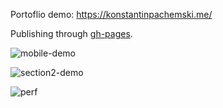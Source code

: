 Portoflio demo: https://konstantinpachemski.me/

Publishing through [gh-pages](https://www.npmjs.com/package/gh-pages).

![mobile-demo](https://github.com/konstantinpachemski/konstantinpachemski.github.io/assets/9078408/ff7ec33c-03a5-4a38-ae9a-cb16cec8ac1e)

![section2-demo](https://github.com/konstantinpachemski/konstantinpachemski.github.io/assets/9078408/19b07d83-6558-4d6f-a705-74e34b4ba2c0)

![perf](https://github.com/konstantinpachemski/konstantinpachemski.github.io/assets/9078408/894464cd-ee1b-419a-910c-bd9966d08639)
